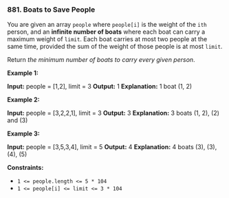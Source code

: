 ### 881\. Boats to Save People

You are given an array `people` where `people[i]` is the weight of the `ith` person, and an **infinite number of boats** where each boat can carry a maximum weight of `limit`. Each boat carries at most two people at the same time, provided the sum of the weight of those people is at most `limit`.

Return _the minimum number of boats to carry every given person_.

**Example 1:**

**Input:** people = \[1,2\], limit = 3
**Output:** 1
**Explanation:** 1 boat (1, 2)

**Example 2:**

**Input:** people = \[3,2,2,1\], limit = 3
**Output:** 3
**Explanation:** 3 boats (1, 2), (2) and (3)

**Example 3:**

**Input:** people = \[3,5,3,4\], limit = 5
**Output:** 4
**Explanation:** 4 boats (3), (3), (4), (5)

**Constraints:**

*   `1 <= people.length <= 5 * 104`
*   `1 <= people[i] <= limit <= 3 * 104`
